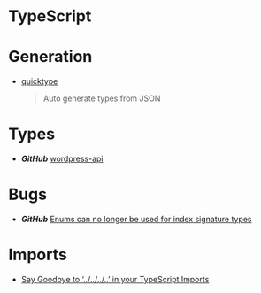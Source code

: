 # TypeScript

# Generation
* [quicktype](https://app.quicktype.io/#s=music)
  > Auto generate types from JSON

# Types
* ***GitHub*** [wordpress-api](https://github.com/dderevjanik/wordpress-api/tree/master/lib/interface)

# Bugs

* ***GitHub*** [Enums can no longer be used for index signature types](https://github.com/Microsoft/TypeScript/issues/13042)

# Imports

* [Say Goodbye to ‘../../../..’ in your TypeScript Imports](https://decembersoft.com/posts/say-goodbye-to-relative-paths-in-typescript-imports/)
